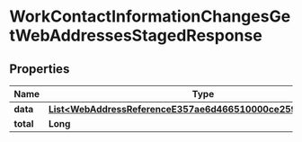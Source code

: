 

# WorkContactInformationChangesGetWebAddressesStagedResponse


## Properties

| Name | Type | Description | Notes |
|------------ | ------------- | ------------- | -------------|
|**data** | [**List&lt;WebAddressReferenceE357ae6d466510000ce259f323be01b0&gt;**](WebAddressReferenceE357ae6d466510000ce259f323be01b0.md) |  |  [optional] |
|**total** | **Long** |  |  [optional] |



